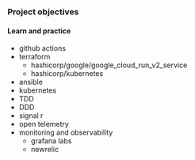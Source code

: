 ### Project objectives
#### Learn and practice
- github actions
- terraform
  - hashicorp/google/google_cloud_run_v2_service
  - hashicorp/kubernetes
- ansible
- kubernetes
- TDD
- DDD
- signal r
- open telemetry
- monitoring and observability
  - grafana labs
  - newrelic